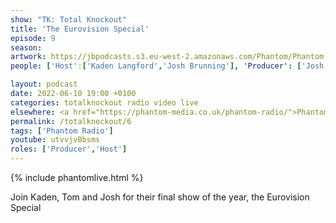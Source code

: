 ```yaml
---
show: "TK: Total Knockout"
title: 'The Eurovision Special'
episode: 9
season: 
artwork: https://jbpodcasts.s3.eu-west-2.amazonaws.com/Phantom/Phantom.jpg
people: ['Host':['Kaden Langford','Josh Brunning'], 'Producer': ['Josh Brunning']]

layout: podcast
date: 2022-06-10 19:00 +0100
categories: totalknockout radio video live
elsewhere: <a href="https://phantom-media.co.uk/phantom-radio/">Phantom Media</a>
permalink: /totalknockout/6
tags: ['Phantom Radio']
youtube: utvvjvBbsms
roles: ['Producer','Host']
---
```


{% include phantomlive.html %}

Join Kaden, Tom and Josh for their final show of the year, the Eurovision Special
